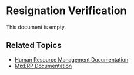 # Resignation Verification

This document is empty.

## Related Topics
* [Human Resource Management Documentation](index.md)
* [MixERP Documentation](../index.md)
